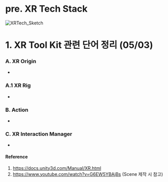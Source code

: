 # pre. XR Tech Stack
![XRTech_Sketch](https://user-images.githubusercontent.com/68228162/166428140-e1b2df90-2b19-48f4-8040-b0e6f06f9dfb.png)


# 1. XR Tool Kit 관련 단어 정리 (05/03)
### A. XR Origin 
-

### A.1 XR Rig
-

### B. Action 
-
### C. XR Interaction Manager
-


#### Reference 
1. https://docs.unity3d.com/Manual/XR.html
2. https://www.youtube.com/watch?v=G6EW5YBAjBs (Scene 제작 시 참고)

